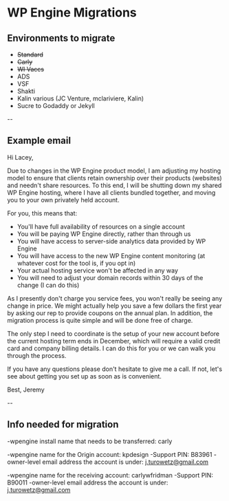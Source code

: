 # WP Engine Migrations

## Environments to migrate

- ~~Standard~~
- ~~Carly~~
- ~~WI Vaccs~~
- ADS
- VSF
- Shakti
- Kalin various (JC Venture, mclariviere, Kalin)
- Sucre to Godaddy or Jekyll

--

## Example email

Hi Lacey,

Due to changes in the WP Engine product model, I am adjusting my hosting model to ensure that clients retain ownership over their products (websites) and needn't share resources. To this end, I will be shutting down my shared WP Engine hosting, where I have all clients bundled together, and moving you to your own privately held account.

For you, this means that:

- You'll have full availability of resources on a single account
- You will be paying WP Engine directly, rather than through us
- You will have access to server-side analytics data provided by WP Engine
- You will have access to the new WP Engine content monitoring (at whatever cost for the tool is, if you opt in)
- Your actual hosting service won't be affected in any way
- You will need to adjust your domain records within 30 days of the change (I can do this)

As I presently don't charge you service fees, you won't really be seeing any change in price. We might actually help you save a few dollars the first year by asking our rep to provide coupons on the annual plan. In addition, the migration process is quite simple and will be done free of charge.

The only step I need to coordinate is the setup of your new account before the current hosting term ends in December, which will require a valid credit card and company billing details. I can do this for you or we can walk you through the process.

If you have any questions please don't hesitate to give me a call. If not, let's see about getting you set up as soon as is convenient.

Best,
Jeremy

--

## Info needed for migration

-wpengine install name that needs to be transferred: carly

-wpengine name for the Origin account: kpdesign
-Support PIN: B83961
-owner-level email address the account is under: j.turowetz@gmail.com

-wpengine name for the receiving account: carlywfridman
-Support PIN: B90011
-owner-level email address the account is under: j.turowetz@gmail.com
